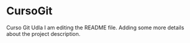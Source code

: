 # CursoGit
Curso Git Udla
I am editing the README file. Adding some more details about the project description.

